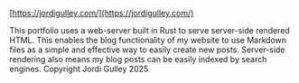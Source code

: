 [https://jordigulley.com/](https://jordigulley.com/)


This portfolio uses a web-server built in Rust to serve server-side rendered HTML. This enables the blog functionality of my website to use Markdown files as a simple and effective way to easily create new posts. Server-side rendering also means my blog posts can be easily indexed by search engines.
Copyright Jordi Gulley 2025